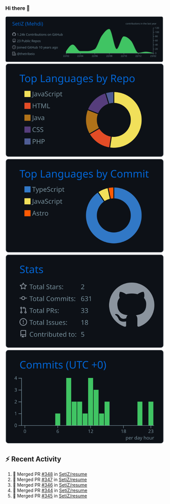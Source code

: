 ### Hi there 👋

![](https://raw.githubusercontent.com/SetiZ/SetiZ/master/profile-summary-card-output/github_dark/0-profile-details.svg)
![](https://raw.githubusercontent.com/SetiZ/SetiZ/master/profile-summary-card-output/github_dark/1-repos-per-language.svg)
![](https://raw.githubusercontent.com/SetiZ/SetiZ/master/profile-summary-card-output/github_dark/2-most-commit-language.svg)
![](https://raw.githubusercontent.com/SetiZ/SetiZ/master/profile-summary-card-output/github_dark/3-stats.svg)
![](https://raw.githubusercontent.com/SetiZ/SetiZ/master/profile-summary-card-output/github_dark/4-productive-time.svg)

## :zap: Recent Activity	

<!--START_SECTION:activity-->
1. 🎉 Merged PR [#348](https://github.com/SetiZ/resume/pull/348) in [SetiZ/resume](https://github.com/SetiZ/resume)
2. 🎉 Merged PR [#347](https://github.com/SetiZ/resume/pull/347) in [SetiZ/resume](https://github.com/SetiZ/resume)
3. 🎉 Merged PR [#346](https://github.com/SetiZ/resume/pull/346) in [SetiZ/resume](https://github.com/SetiZ/resume)
4. 🎉 Merged PR [#344](https://github.com/SetiZ/resume/pull/344) in [SetiZ/resume](https://github.com/SetiZ/resume)
5. 🎉 Merged PR [#345](https://github.com/SetiZ/resume/pull/345) in [SetiZ/resume](https://github.com/SetiZ/resume)
<!--END_SECTION:activity-->

<!--
**SetiZ/SetiZ** is a ✨ _special_ ✨ repository because its `README.md` (this file) appears on your GitHub profile.

Here are some ideas to get you started:

- 🔭 I’m currently working on ...
- 🌱 I’m currently learning ...
- 👯 I’m looking to collaborate on ...
- 🤔 I’m looking for help with ...
- 💬 Ask me about ...
- 📫 How to reach me: ...
- 😄 Pronouns: ...
- ⚡ Fun fact: ...
-->
